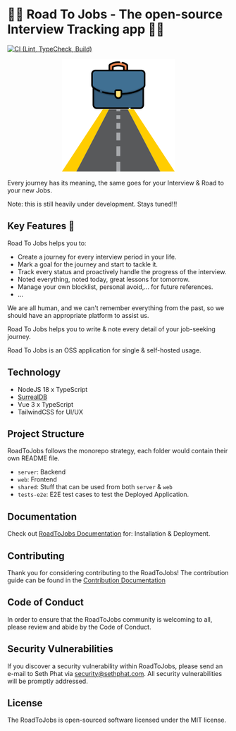 # 📝👀 Road To Jobs - The open-source Interview Tracking app 👀📝

[![CI (Lint, TypeCheck, Build)](https://github.com/roadtojobs/roadtojobs/actions/workflows/ci.yml/badge.svg)](https://github.com/roadtojobs/roadtojobs/actions/workflows/ci.yml)

<p align="center">
    <img src="https://raw.githubusercontent.com/roadtojobs/roadtojobs/main/web/src/assets/images/logo.png" />
</p>

Every journey has its meaning, the same goes for your Interview & Road to your new Jobs.

Note: this is still heavily under development. Stays tuned!!!

## Key Features 🚀

Road To Jobs helps you to:

- Create a journey for every interview period in your life.
- Mark a goal for the journey and start to tackle it.
- Track every status and proactively handle the progress of the interview.
- Noted everything, noted today, great lessons for tomorrow.
- Manage your own blocklist, personal avoid,... for future references.
- ...

We are all human, and we can't remember everything from the past, so we should have an appropriate platform to assist us.

Road To Jobs helps you to write & note every detail of your job-seeking journey.

Road To Jobs is an OSS application for single & self-hosted usage.

## Technology
- NodeJS 18 x TypeScript
- [SurrealDB](https://surrealdb.com/)
- Vue 3 x TypeScript
- TailwindCSS for UI/UX

## Project Structure
RoadToJobs follows the monorepo strategy, each folder would contain their own README file.

- `server`: Backend
- `web`: Frontend
- `shared`: Stuff that can be used from both `server` & `web`
- `tests-e2e`: E2E test cases to test the Deployed Application.

## Documentation

Check out [RoadToJobs Documentation](https://docs.roadto.jobs) for: Installation & Deployment.

## Contributing
Thank you for considering contributing to the RoadToJobs! 
The contribution guide can be found in the [Contribution Documentation](./README.md)

## Code of Conduct
In order to ensure that the RoadToJobs community is welcoming to all, please review and abide by the Code of Conduct.

## Security Vulnerabilities
If you discover a security vulnerability within RoadToJobs, please send an e-mail to Seth Phat via [security@sethphat.com](security@sethphat.com). 
All security vulnerabilities will be promptly addressed.

## License
The RoadToJobs is open-sourced software licensed under the MIT license.
